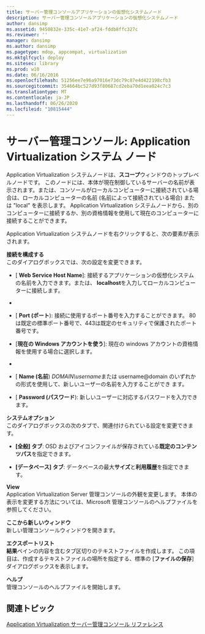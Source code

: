 ```yaml
---
title: サーバー管理コンソールアプリケーションの仮想化システムノード
description: サーバー管理コンソールアプリケーションの仮想化システムノード
author: dansimp
ms.assetid: 9450832e-335c-41e7-af24-fddb8ffc327c
ms.reviewer: ''
manager: dansimp
ms.author: dansimp
ms.pagetype: mdop, appcompat, virtualization
ms.mktglfcycl: deploy
ms.sitesec: library
ms.prod: w10
ms.date: 06/16/2016
ms.openlocfilehash: 51256ee7e96a97016e73dc79c87e4d422198cfb3
ms.sourcegitcommit: 354664bc527d93f80687cd2eba70d1eea024c7c3
ms.translationtype: MT
ms.contentlocale: ja-JP
ms.lasthandoff: 06/26/2020
ms.locfileid: "10815444"
---
```

# サーバー管理コンソール: Application Virtualization システム ノード


Application Virtualization システムノードは、**スコープ**ウィンドウのトップレベルノードです。 このノードには、本体が現在制御しているサーバーの名前が表示されます。または、コンソールがローカルコンピューターに接続されている場合は、ローカルコンピューターの名前 (名前によって接続されている場合) または "local" を表示します。 Application Virtualization システムノードから、別のコンピューターに接続するか、別の資格情報を使用して現在のコンピューターに接続することができます。

Application Virtualization システムノードを右クリックすると、次の要素が表示されます。

<a href="" id="configure-connection"></a>**接続を構成する**  
このダイアログボックスでは、次の設定を変更できます。

- [ **Web Service Host Name**]: 接続するアプリケーションの仮想化システムの名前を入力できます。または、 **localhost**を入力してローカルコンピューターに接続します。

- [**セキュリティで保護された接続を使用**]: セキュリティで保護された接続でサーバーに接続する場合に選択します。

- [ **Port (ポート**): 接続に使用するポート番号を入力することができます。 80は既定の標準ポート番号で、443は既定のセキュリティで保護されたポート番号です。

- [**現在の Windows アカウントを使う**]: 現在の windows アカウントの資格情報を使用する場合に選択します。

- [ **Windows アカウントの指定**]: 別のユーザーとしてサーバーに接続する場合に選択します。

- [ **Name (名前**) *DOMAIN\\username*または username@domain のいずれかの形式を使用して、新しいユーザーの名前を入力することができ <em> </em> ます。

- [ **Password (パスワード**): 新しいユーザーに対応するパスワードを入力できます。

<a href="" id="system-options"></a>**システムオプション**  
このダイアログボックスの次のタブで、関連付けられている設定を変更できます。

-   **[全般] タブ**: OSD およびアイコンファイルが保存されている**既定のコンテンツパス**を指定できます。

-   **[データベース] タブ**: データベースの最大**サイズ**と**利用履歴**を指定できます。

<a href="" id="view"></a>**View**  
Application Virtualization Server 管理コンソールの外観を変更します。 本体の表示を変更する方法については、Microsoft 管理コンソールのヘルプファイルを参照してください。

<a href="" id="new-window-from-here"></a>**ここから新しいウィンドウ**  
新しい管理コンソールウィンドウを開きます。

<a href="" id="export-list"></a>**エクスポートリスト**  
**結果**ペインの内容を含むタブ区切りのテキストファイルを作成します。 この項目は、作成するテキストファイルの場所を指定する、標準の [**ファイルの保存**] ダイアログボックスを表示します。

<a href="" id="help"></a>**ヘルプ**  
管理コンソールのヘルプファイルを開始します。

## 関連トピック


[Application Virtualization サーバー管理コンソール リファレンス](application-virtualization-server-management-console-reference.md)

 

 





